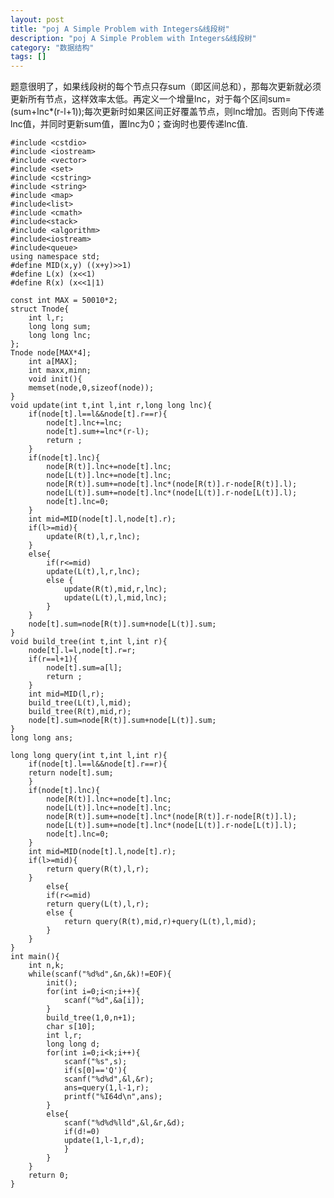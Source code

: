 ```yaml
---
layout: post
title: "poj A Simple Problem with Integers&线段树"
description: "poj A Simple Problem with Integers&线段树"
category: "数据结构"
tags: []
---
```


题意很明了，如果线段树的每个节点只存sum（即区间总和），那每次更新就必须更新所有节点，这样效率太低。再定义一个增量lnc，对于每个区间sum=(sum+lnc*(r-l+1));每次更新时如果区间正好覆盖节点，则lnc增加。否则向下传递lnc值，并同时更新sum值，置lnc为0；查询时也要传递lnc值.
	
	
	#include <cstdio>
	#include <iostream>
	#include <vector>
	#include <set>
	#include <cstring>
	#include <string>
	#include <map>
	#include<list>
	#include <cmath>
	#include<stack>
	#include <algorithm>
	#include<iostream>
	#include<queue>
	using namespace std;
	#define MID(x,y) ((x+y)>>1)
	#define L(x) (x<<1)
	#define R(x) (x<<1|1)

	const int MAX = 50010*2;
	struct Tnode{
		int l,r;
		long long sum;
		long long lnc;
	};
	Tnode node[MAX*4];
		int a[MAX];
		int maxx,minn;
		void init(){
		memset(node,0,sizeof(node));
	}
	void update(int t,int l,int r,long long lnc){
		if(node[t].l==l&&node[t].r==r){
			node[t].lnc+=lnc;
			node[t].sum+=lnc*(r-l);
			return ;
		}
		if(node[t].lnc){
			node[R(t)].lnc+=node[t].lnc;
			node[L(t)].lnc+=node[t].lnc;
			node[R(t)].sum+=node[t].lnc*(node[R(t)].r-node[R(t)].l);
			node[L(t)].sum+=node[t].lnc*(node[L(t)].r-node[L(t)].l);
			node[t].lnc=0;
		}
		int mid=MID(node[t].l,node[t].r);
		if(l>=mid){
			update(R(t),l,r,lnc);
		}
		else{
			if(r<=mid)
			update(L(t),l,r,lnc);
			else {
				update(R(t),mid,r,lnc);
				update(L(t),l,mid,lnc);
			}
		}
		node[t].sum=node[R(t)].sum+node[L(t)].sum;
	}
	void build_tree(int t,int l,int r){
		node[t].l=l,node[t].r=r;
		if(r==l+1){
			node[t].sum=a[l];
			return ;
		}
		int mid=MID(l,r);
		build_tree(L(t),l,mid);
		build_tree(R(t),mid,r);
		node[t].sum=node[R(t)].sum+node[L(t)].sum;
	}
	long long ans;

	long long query(int t,int l,int r){
		if(node[t].l==l&&node[t].r==r){
		return node[t].sum;
		}
		if(node[t].lnc){
			node[R(t)].lnc+=node[t].lnc;
			node[L(t)].lnc+=node[t].lnc;
			node[R(t)].sum+=node[t].lnc*(node[R(t)].r-node[R(t)].l);
			node[L(t)].sum+=node[t].lnc*(node[L(t)].r-node[L(t)].l);
			node[t].lnc=0;
		}
		int mid=MID(node[t].l,node[t].r);
		if(l>=mid){
			return query(R(t),l,r);
		}
			else{
			if(r<=mid)
			return query(L(t),l,r);
			else {
				return query(R(t),mid,r)+query(L(t),l,mid);
			}
		}
	}
	int main(){
		int n,k;
		while(scanf("%d%d",&n,&k)!=EOF){
			init();
			for(int i=0;i<n;i++){
				scanf("%d",&a[i]);
			}
			build_tree(1,0,n+1);
			char s[10];
			int l,r;
			long long d;
			for(int i=0;i<k;i++){
				scanf("%s",s);
				if(s[0]=='Q'){
				scanf("%d%d",&l,&r);
				ans=query(1,l-1,r);
				printf("%I64d\n",ans);
			}
			else{
				scanf("%d%d%lld",&l,&r,&d);
				if(d!=0)
				update(1,l-1,r,d);
				}
			}
		}
		return 0;
	}

